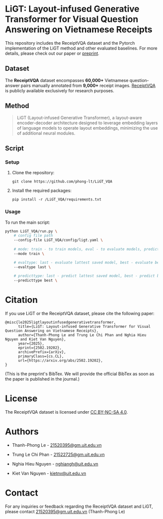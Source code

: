 # LiGT: Layout-infused Generative Transformer for Visual Question Answering on Vietnamese Receipts

This repository includes the ReceiptVQA dataset and the Pytorch implementation of the LiGT method and other evaluated baselines. For more details, please check out our paper or [preprint](https://arxiv.org/abs/2502.19202).

## Dataset

The **ReceiptVQA** dataset encompasses **60,000+** Vietnamese question-answer pairs manually annotated from **9,000+** receipt images. [ReceiptVQA](https://drive.google.com/drive/folders/1mWTKRWm0FDmw1I200ixIjFzg3ij7wcy-) is publicly available exclusively for research purposes.

## Method

> LiGT (Layout-infused Generative Transformer), a layout-aware encoder-decoder architecture designed to leverage embedding layers of language models to operate layout embeddings, minimizing the use of additional neural modules.

## Script

### Setup

1. Clone the repository:
    ```
    git clone https://github.com/phong-lt/LiGT_VQA
    ```
2. Install the required packages:
    ```
    pip install -r /LiGT_VQA/requirements.txt
    ```

### Usage

To run the main script:
```bash
python LiGT_VQA/run.py \
	# config file path
	--config-file LiGT_VQA/config/ligt.yaml \
 
	# mode: train - to train models, eval - to evaluate models, predict - to predict trained models
	--mode train \

	# evaltype: last - evaluate lattest saved model, best - evaluate best-score saved model 
	--evaltype last \
	
	# predicttype: last - predict lattest saved model, best - predict best-score saved model 
	--predicttype best \
```

# Citation

If you use LiGT or the ReceiptVQA dataset, please cite the following paper:

```
@misc{le2025ligtlayoutinfusedgenerativetransformer,
      title={LiGT: Layout-infused Generative Transformer for Visual Question Answering on Vietnamese Receipts}, 
      author={Thanh-Phong Le and Trung Le Chi Phan and Nghia Hieu Nguyen and Kiet Van Nguyen},
      year={2025},
      eprint={2502.19202},
      archivePrefix={arXiv},
      primaryClass={cs.CL},
      url={https://arxiv.org/abs/2502.19202}, 
}
```
(This is the preprint's BibTex. We will provide the official BibTex as soon as the paper is published in the journal.)

# License

The ReceiptVQA dataset is licensed under [CC BY-NC-SA 4.0](https://creativecommons.org/licenses/by-nc-sa/4.0/).

# Authors

- Thanh-Phong Le - [21520395@gm.uit.edu.vn](mailto:21520395@gm.uit.edu.vn)

- Trung Le Chi Phan - [21522725@gm.uit.edu.vn](mailto:21522725@gm.uit.edu.vn)

- Nghia Hieu Nguyen - [nghiangh@uit.edu.vn](mailto:nghiangh@uit.edu.vn)

- Kiet Van Nguyen - [kietnv@uit.edu.vn](mailto:kietnv@uit.edu.vn)
# Contact

For any inquiries or feedback regarding the ReceiptVQA dataset and LiGT, please contact [21520395@gm.uit.edu.vn](mailto:21520395@gm.uit.edu.vn) (Thanh-Phong Le)